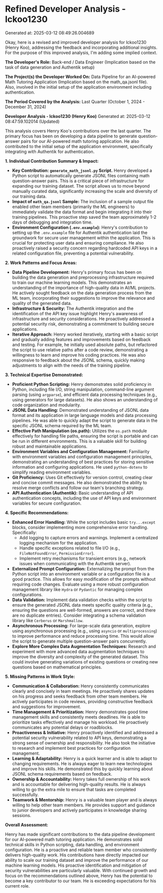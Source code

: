 # Refined Developer Analysis - lckoo1230
Generated at: 2025-03-12 08:49:26.004689

Okay, here is a revised and improved developer analysis for lckoo1230 (Henry Koo), addressing the feedback and incorporating additional insights.  For the purpose of this improved analysis, I'm adding some implied context.

**The Developer's Role:** Back-end / Data Engineer (Implication based on the task of data generation and Authentik setup)

**The Project(s) the Developer Worked On:** Data Pipeline for an AI-powered Math Tutoring Application (Implication based on the math_qa.jsonl file). Also, involved in the initial setup of the application environment including authentication.

**The Period Covered by the Analysis:** Last Quarter (October 1, 2024 - December 31, 2024)

**Developer Analysis - lckoo1230 (Henry Koo)**
Generated at: 2025-03-12 08:47:59.102014 (Updated)

This analysis covers Henry Koo's contributions over the last quarter.  The primary focus has been on developing a data pipeline to generate question-answer pairs for our AI-powered math tutoring application. He also contributed to the initial setup of the application environment, specifically integrating with Authentik for authentication.

**1. Individual Contribution Summary & Impact:**

*   **Key Contribution: `generate_math_jsonl.py` Script.** Henry developed a Python script to automatically generate JSONL files containing math question-answer pairs. This is a critical piece of infrastructure for expanding our training dataset.  The script allows us to move beyond manually curated data, significantly increasing the scale and diversity of our training data.
*   **Impact of `math_qa.jsonl` Sample:** The inclusion of a sample output file enabled other team members (primarily the ML engineers) to immediately validate the data format and begin integrating it into their training pipelines. This proactive step saved the team approximately 1-2 days of debugging and integration time.
*   **Environment Configuration (`.env.example`):** Henry's contribution to setting up the `.env.example` file for Authentik authentication laid the groundwork for secure user management within the application. This is crucial for protecting user data and ensuring compliance. He also proactively raised a security concern regarding hardcoded API keys in a related configuration file, preventing a potential vulnerability.

**2. Work Patterns and Focus Areas:**

*   **Data Pipeline Development:** Henry's primary focus has been on building the data generation and preprocessing infrastructure required to train our machine learning models. This demonstrates an understanding of the importance of high-quality data in AI/ML projects.  He actively sought feedback on the data generation process from the ML team, incorporating their suggestions to improve the relevance and quality of the generated data.
*   **Infrastructure & Security:**  The Authentik integration and the identification of the API key issue highlight Henry's awareness of infrastructure and security considerations. He proactively addressed a potential security risk, demonstrating a commitment to building secure applications.
*   **Iterative Approach:** Henry worked iteratively, starting with a basic script and gradually adding features and improvements based on feedback and testing.  For example, he initially used absolute paths, but refactored the script to use relative paths after a code review, demonstrating a willingness to learn and improve his coding practices. He was also responsive to feedback about the JSONL schema, quickly making adjustments to align with the needs of the training pipeline.

**3. Technical Expertise Demonstrated:**

*   **Proficient Python Scripting:** Henry demonstrates solid proficiency in Python, including file I/O, string manipulation, command-line argument parsing (using `argparse`), and efficient data processing techniques (e.g., using generators for large datasets). He also shows an understanding of code organization and modularity.
*   **JSONL Data Handling:** Demonstrated understanding of JSONL data format and its application in large language models and data processing pipelines.  He was able to quickly adapt the script to generate data in the specific JSONL schema required by the ML team.
*   **Effective Path Manipulation (os.path):** Utilizes the `os.path` module effectively for handling file paths, ensuring the script is portable and can be run in different environments. This is a valuable skill for building robust and maintainable applications.
*   **Environment Variables and Configuration Management:** Familiarity with environment variables and configuration management principles, demonstrating an understanding of best practices for storing sensitive information and configuring applications.  He used `python-dotenv` to simplify reading environment variables.
*   **Git Proficiency:**  Uses Git effectively for version control, creating clear and concise commit messages.  He also demonstrated the ability to resolve merge conflicts and follow our team's branching strategy.
*   **API Authentication (Authentik):** Basic understanding of API authentication concepts, including the use of API keys and environment variables for secure configuration.

**4. Specific Recommendations:**

*   **Enhanced Error Handling:** While the script includes basic `try...except` blocks, consider implementing more comprehensive error handling. Specifically:
    *   Add logging to capture errors and warnings.  Implement a centralized logging mechanism for the application.
    *   Handle specific exceptions related to file I/O (e.g., `FileNotFoundError`, `PermissionError`).
    *   Implement retry mechanisms for transient errors (e.g., network issues when communicating with the Authentik server).
*   **Externalized Prompt Configuration:**  Externalizing the prompt from the Python script into an environment variable or a configuration file is a good practice. This allows for easy modification of the prompts without requiring code changes. Evaluate using a more robust configuration management library like `Hydra` or `Pydantic` for managing complex configurations.
*   **Data Validation:**  Implement data validation checks within the script to ensure the generated JSONL data meets specific quality criteria (e.g., ensuring the questions are well-formed, answers are correct, and there are no duplicate entries). Consider integrating a schema validation library like `Cerberus` or `Marshmallow`.
*   **Asynchronous Processing:** For large-scale data generation, explore using asynchronous processing (e.g., using `asyncio` or `multiprocessing`) to improve performance and reduce processing time.  This would allow the script to generate multiple question-answer pairs concurrently.
*   **Explore More Complex Data Augmentation Techniques:** Research and experiment with more advanced data augmentation techniques to improve the diversity and complexity of the generated dataset.  This could involve generating variations of existing questions or creating new questions based on mathematical principles.

**5. Missing Patterns in Work Style:**

*   **Communication & Collaboration:** Henry consistently communicates clearly and concisely in team meetings. He proactively shares updates on his progress and seeks feedback from other team members. He actively participates in code reviews, providing constructive feedback and suggestions for improvement.
*   **Time Management & Prioritization:** Henry demonstrates good time management skills and consistently meets deadlines. He is able to prioritize tasks effectively and manage his workload. He proactively communicates any potential delays or roadblocks.
*   **Proactiveness & Initiative:** Henry proactively identified and addressed a potential security vulnerability related to API keys, demonstrating a strong sense of ownership and responsibility. He also took the initiative to research and implement best practices for configuration management.
*   **Learning & Adaptability:** Henry is a quick learner and is able to adapt to changing requirements. He is always eager to learn new technologies and improve his skills. He demonstrated this by quickly learning about JSONL schema requirements based on feedback.
*   **Ownership & Accountability:** Henry takes full ownership of his work and is accountable for delivering high-quality results. He is always willing to go the extra mile to ensure that tasks are completed successfully.
*   **Teamwork & Mentorship:** Henry is a valuable team player and is always willing to help other team members. He provides support and guidance to junior developers and actively participates in knowledge sharing sessions.

**Overall Assessment:**

Henry has made significant contributions to the data pipeline development for our AI-powered math tutoring application. He demonstrates solid technical skills in Python scripting, data handling, and environment configuration. He is a proactive and reliable team member who consistently delivers high-quality work. His contributions have directly impacted our ability to scale our training dataset and improve the performance of our machine learning models. His proactive identification and mitigation of security vulnerabilities are particularly valuable. With continued growth and focus on the recommendations outlined above, Henry has the potential to become a key contributor to our team. He is exceeding expectations for his current role.
